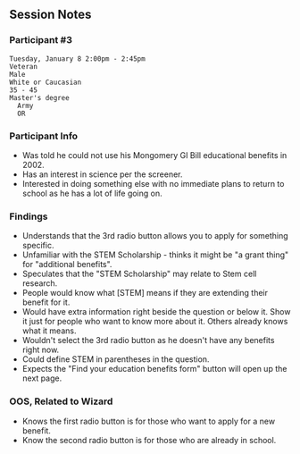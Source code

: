 ## Session Notes
### Participant #3

	Tuesday, January 8 2:00pm - 2:45pm 	
	Veteran 	
  	Male 	
  	White or Caucasian 	
    35 - 45 	
  	Master's degree 	
 	  Army 	
 	  OR 

### Participant Info
* Was told he could not use his Mongomery GI Bill educational benefits in 2002. 
* Has an interest in science per the screener. 
* Interested in doing something else with no immediate plans to return to school as he has a lot of life going on.  
	
### Findings
* Understands that the 3rd radio button allows you to apply for something specific.  
* Unfamiliar with the STEM Scholarship - thinks it might be "a grant thing" for "additional benefits".  
* Speculates that the "STEM Scholarship" may relate to Stem cell research.  
* People would know what [STEM] means if they are extending their benefit for it.  
* Would have extra information right beside the question or below it. Show it just for people who want to know more about it.  Others already knows what it means.  
* Wouldn't select the 3rd radio button as he doesn't have any benefits right now.  
* Could define STEM in parentheses in the question.  
* Expects the "Find your education benefits form" button will open up the next page.  

### OOS, Related to Wizard
* Knows the first radio button is for those who want to apply for a new benefit.  
* Know the second radio button is for those who are already in school.  
